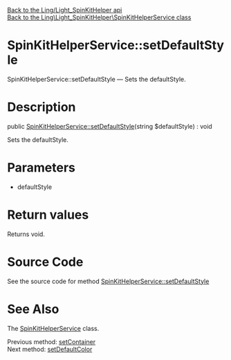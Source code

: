 [Back to the Ling/Light_SpinKitHelper api](https://github.com/lingtalfi/Light_SpinKitHelper/blob/master/doc/api/Ling/Light_SpinKitHelper.md)<br>
[Back to the Ling\Light_SpinKitHelper\SpinKitHelperService class](https://github.com/lingtalfi/Light_SpinKitHelper/blob/master/doc/api/Ling/Light_SpinKitHelper/SpinKitHelperService.md)


SpinKitHelperService::setDefaultStyle
================



SpinKitHelperService::setDefaultStyle — Sets the defaultStyle.




Description
================


public [SpinKitHelperService::setDefaultStyle](https://github.com/lingtalfi/Light_SpinKitHelper/blob/master/doc/api/Ling/Light_SpinKitHelper/SpinKitHelperService/setDefaultStyle.md)(string $defaultStyle) : void




Sets the defaultStyle.




Parameters
================


- defaultStyle

    


Return values
================

Returns void.








Source Code
===========
See the source code for method [SpinKitHelperService::setDefaultStyle](https://github.com/lingtalfi/Light_SpinKitHelper/blob/master/SpinKitHelperService.php#L64-L67)


See Also
================

The [SpinKitHelperService](https://github.com/lingtalfi/Light_SpinKitHelper/blob/master/doc/api/Ling/Light_SpinKitHelper/SpinKitHelperService.md) class.

Previous method: [setContainer](https://github.com/lingtalfi/Light_SpinKitHelper/blob/master/doc/api/Ling/Light_SpinKitHelper/SpinKitHelperService/setContainer.md)<br>Next method: [setDefaultColor](https://github.com/lingtalfi/Light_SpinKitHelper/blob/master/doc/api/Ling/Light_SpinKitHelper/SpinKitHelperService/setDefaultColor.md)<br>

